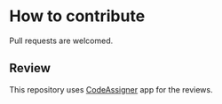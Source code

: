 # How to contribute

Pull requests are welcomed.

## Review

This repository uses [CodeAssigner](https://github.com/apps/codeassigner) app for the reviews.

